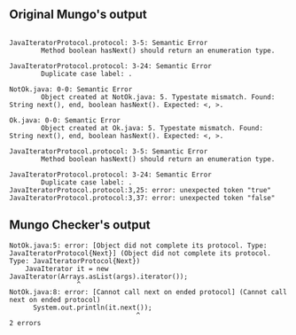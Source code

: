 ## Original Mungo's output

```

JavaIteratorProtocol.protocol: 3-5: Semantic Error
		Method boolean hasNext() should return an enumeration type.

JavaIteratorProtocol.protocol: 3-24: Semantic Error
		Duplicate case label: .

NotOk.java: 0-0: Semantic Error
		Object created at NotOk.java: 5. Typestate mismatch. Found: String next(), end, boolean hasNext(). Expected: <, >.

Ok.java: 0-0: Semantic Error
		Object created at Ok.java: 5. Typestate mismatch. Found: String next(), end, boolean hasNext(). Expected: <, >.

JavaIteratorProtocol.protocol: 3-5: Semantic Error
		Method boolean hasNext() should return an enumeration type.

JavaIteratorProtocol.protocol: 3-24: Semantic Error
		Duplicate case label: .
JavaIteratorProtocol.protocol:3,25: error: unexpected token "true"
JavaIteratorProtocol.protocol:3,37: error: unexpected token "false"```

## Mungo Checker's output

```
NotOk.java:5: error: [Object did not complete its protocol. Type: JavaIteratorProtocol{Next}] (Object did not complete its protocol. Type: JavaIteratorProtocol{Next})
    JavaIterator it = new JavaIterator(Arrays.asList(args).iterator());
                 ^
NotOk.java:8: error: [Cannot call next on ended protocol] (Cannot call next on ended protocol)
      System.out.println(it.next());
                                ^
2 errors```
